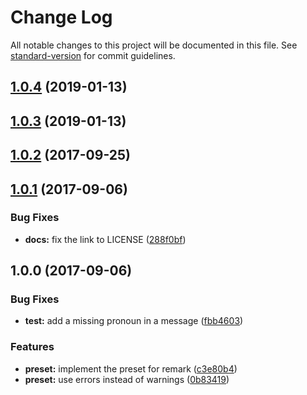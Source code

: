 # Change Log

All notable changes to this project will be documented in this file. See [standard-version](https://github.com/conventional-changelog/standard-version) for commit guidelines.

<a name="1.0.4"></a>
## [1.0.4](https://github.com/metarhia/remark-preset-lint-metarhia/compare/v1.0.3...v1.0.4) (2019-01-13)



<a name="1.0.3"></a>
## [1.0.3](https://github.com/metarhia/remark-preset-lint-metarhia/compare/v1.0.2...v1.0.3) (2019-01-13)



<a name="1.0.2"></a>
## [1.0.2](https://github.com/metarhia/remark-preset-lint-metarhia/compare/v1.0.1...v1.0.2) (2017-09-25)



<a name="1.0.1"></a>
## [1.0.1](https://github.com/metarhia/remark-preset-lint-metarhia/compare/v1.0.0...v1.0.1) (2017-09-06)


### Bug Fixes

* **docs:** fix the link to LICENSE ([288f0bf](https://github.com/metarhia/remark-preset-lint-metarhia/commit/288f0bf))



<a name="1.0.0"></a>
## 1.0.0 (2017-09-06)


### Bug Fixes

* **test:** add a missing pronoun in a message ([fbb4603](https://github.com/metarhia/remark-preset-lint-metarhia/commit/fbb4603))


### Features

* **preset:** implement the preset for remark ([c3e80b4](https://github.com/metarhia/remark-preset-lint-metarhia/commit/c3e80b4))
* **preset:** use errors instead of warnings ([0b83419](https://github.com/metarhia/remark-preset-lint-metarhia/commit/0b83419))
